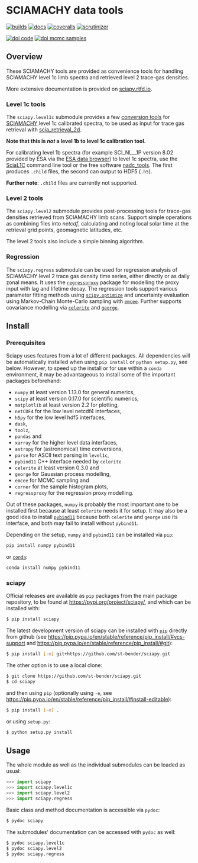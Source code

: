# SCIAMACHY data tools

[![builds](https://github.com/st-bender/sciapy/actions/workflows/ci_build_and_test.yml/badge.svg?branch=master)](https://github.com/st-bender/sciapy/actions/workflows/ci_build_and_test.yml)
[![docs](https://rtfd.org/projects/sciapy/badge/?version=latest)](https://sciapy.rtfd.io/en/latest/?badge=latest)
[![coveralls](https://coveralls.io/repos/github/st-bender/sciapy/badge.svg)](https://coveralls.io/github/st-bender/sciapy)
[![scrutinizer](https://scrutinizer-ci.com/g/st-bender/sciapy/badges/quality-score.png?b=master)](https://scrutinizer-ci.com/g/st-bender/sciapy/?branch=master)

[![doi code](https://zenodo.org/badge/DOI/10.5281/zenodo.1401370.svg)](https://doi.org/10.5281/zenodo.1401370)
[![doi mcmc samples](https://zenodo.org/badge/DOI/10.5281/zenodo.1342701.svg)](https://doi.org/10.5281/zenodo.1342701)

## Overview

These SCIAMACHY tools are provided as convenience tools for handling
SCIAMACHY level 1c limb spectra and retrieved level 2 trace-gas densities.

More extensive documentation is provided on [sciapy.rtfd.io](https://sciapy.rtfd.io).

### Level 1c tools

The `sciapy.level1c` submodule provides a few
[conversion tools](sciapy/level1c/README.md) for [SCIAMACHY](http://www.sciamachy.org)
level 1c calibrated spectra, to be used as input for trace gas retrieval with
[scia\_retrieval\_2d](https://github.com/st-bender/scia_retrieval_2d).

**Note that this is *not* a level 1b to level 1c calibration tool.**

For calibrating level 1b spectra (for example SCI\_NL\_\_1P version 8.02
provided by ESA via the
[ESA data browser](https://earth.esa.int/web/guest/data-access/browse-data-products))
to level 1c spectra, use the
[SciaL1C](https://earth.esa.int/web/guest/software-tools/content/-/article/scial1c-command-line-tool-4073)
command line tool or the free software
[nadc\_tools](https://github.com/rmvanhees/nadc_tools).
The first produces `.child` files, the second can output to HDF5 (`.h5`).

**Further note**: `.child` files are currently not supported.

### Level 2 tools

The `sciapy.level2` submodule provides
post-processing tools for trace-gas densities retrieved from SCIAMACHY limb scans.
Support simple operations as combining files into *netcdf*, calculating and noting
local solar time at the retrieval grid points, geomagnetic latitudes, etc.

The level 2 tools also include a simple binning algorithm.

### Regression

The `sciapy.regress` submodule can be used for regression analysis of SCIAMACHY
level 2 trace gas density time series, either directly or as daily zonal means.
It uses the [`regressproxy`](https://regressproxy.readthedocs.io) package
for modelling the proxy input with lag and lifetime decay.
The regression tools support various parameter fitting methods using
[`scipy.optimize`](https://docs.scipy.org/doc/scipy/reference/optimize.html)
and uncertainty evaluation using Markov-Chain Monte-Carlo sampling with
[`emcee`](https://emcee.readthedocs.io).
Further supports covariance modelling via
[`celerite`](https://celerite.readthedocs.io)
and [`george`](https://george.readthedocs.io).

## Install

### Prerequisites

Sciapy uses features from a lot of different packages.
All dependencies will be automatically installed when using
`pip install` or `python setup.py`, see below.
However, to speed up the install or for use
within a `conda` environment, it may be advantageous to
install some of the important packages beforehand:

- `numpy` at least version 1.13.0 for general numerics,
- `scipy` at least version 0.17.0 for scientific numerics,
- `matplotlib` at least version 2.2 for plotting,
- `netCDF4` for the low level netcdf4 interfaces,
- `h5py` for the low level hdf5 interfaces,
- `dask`,
- `toolz`,
- `pandas` and
- `xarray` for the higher level data interfaces,
- `astropy` for (astronomical) time conversions,
- `parse` for ASCII text parsing in `level1c`,
- `pybind11` C++ interface needed by `celerite`
- `celerite` at least version 0.3.0 and
- `george` for Gaussian process modelling,
- `emcee` for MCMC sampling and
- `corner` for the sample histogram plots,
- `regressproxy` for the regression proxy modelling.

Out of these packages, `numpy` is probably the most important one
to be installed first because at least `celerite` needs it for setup.
It may also be a good idea to install
[`pybind11`](https://pybind11.readthedocs.io)
because both `celerite` and `george` use its interface,
and both may fail to install without `pybind11`.

Depending on the setup, `numpy` and `pybind11` can be installed
via `pip`:
```sh
pip install numpy pybind11
```
or [`conda`](https://conda.io):
```sh
conda install numpy pybind11
```

### sciapy

Official releases are available as `pip` packages from the main package repository,
to be found at <https://pypi.org/project/sciapy/>, and which can be installed with:
```sh
$ pip install sciapy
```
The latest development version of
sciapy can be installed with [`pip`](https://pip.pypa.io) directly
from github (see <https://pip.pypa.io/en/stable/reference/pip_install/#vcs-support>
and <https://pip.pypa.io/en/stable/reference/pip_install/#git>):
```sh
$ pip install [-e] git+https://github.com/st-bender/sciapy.git
```

The other option is to use a local clone:
```sh
$ git clone https://github.com/st-bender/sciapy.git
$ cd sciapy
```
and then using `pip` (optionally using `-e`, see
<https://pip.pypa.io/en/stable/reference/pip_install/#install-editable>):
```sh
$ pip install [-e] .
```

or using `setup.py`:
```sh
$ python setup.py install
```

## Usage

The whole module as well as the individual submodules can be loaded as usual:
```python
>>> import sciapy
>>> import sciapy.level1c
>>> import sciapy.level2
>>> import sciapy.regress
```

Basic class and method documentation is accessible via `pydoc`:
```sh
$ pydoc sciapy
```

The submodules' documentation can be accessed with `pydoc` as well:
```sh
$ pydoc sciapy.level1c
$ pydoc sciapy.level2
$ pydoc sciapy.regress
```
